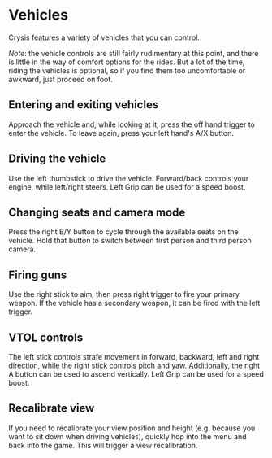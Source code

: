 # Vehicles

Crysis features a variety of vehicles that you can control.

*Note*: the vehicle controls are still fairly rudimentary at this point, and there is little in the way of comfort options for the rides. But a lot of the time, riding the vehicles is optional, so if you find them too uncomfortable or awkward, just proceed on foot.

## Entering and exiting vehicles
Approach the vehicle and, while looking at it, press the off hand trigger to enter the vehicle. To leave again, press your left hand's A/X button.

## Driving the vehicle
Use the left thumbstick to drive the vehicle. Forward/back controls your engine, while left/right steers. Left Grip can be used for a speed boost.

## Changing seats and camera mode
Press the right B/Y button to cycle through the available seats on the vehicle. Hold that button to switch between first person and third person camera.

## Firing guns
Use the right stick to aim, then press right trigger to fire your primary weapon. If the vehicle has a secondary weapon, it can be fired with the left trigger.

## VTOL controls
The left stick controls strafe movement in forward, backward, left and right direction, while the right stick controls pitch and yaw. Additionally, the right A button can be used to ascend vertically. Left Grip can be used for a speed boost.

## Recalibrate view
If you need to recalibrate your view position and height (e.g. because you want to sit down when driving vehicles), quickly hop into the menu and back into the game. This will trigger a view recalibration.
